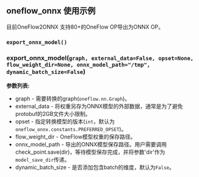 ## oneflow_onnx 使用示例

目前OneFlow2ONNX 支持80+的OneFlow OP导出为ONNX OP。

### `export_onnx_model()`
### export_onnx_model(`graph, external_data=False, opset=None, flow_weight_dir=None, onnx_model_path="/tmp", dynamic_batch_size=False`)

**参数列表:**

 - graph - 需要转换的graph(`oneflow.nn.Graph`)。
 - external_data - 将权重另存为ONNX模型的外部数据，通常是为了避免protobuf的2GB文件大小限制。
 - opset - 指定转换模型的版本(`int`，默认为`oneflow_onnx.constants.PREFERRED_OPSET`)。
 - flow_weight_dir - OneFlow模型权重的保存路径。
 - onnx_model_path - 导出的ONNX模型保存路径。用户需要调用check_point.save(dir)，等待模型保存完成，并将参数'dir'作为`model_save_dir`传递。
 - dynamic_batch_size - 是否添加包含batch的维度，默认为`False`。